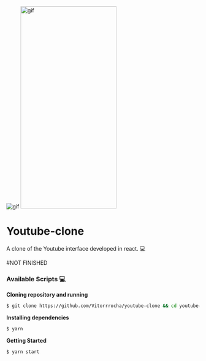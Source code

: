 <img alt="gif" src="githubAssets/webImg.png"/>
<img alt="gif" src="githubAssets/mobileGif.gif" width="250" height="528"/>

# Youtube-clone
A clone of the Youtube interface developed in react. 💻 

#NOT FINISHED

### Available Scripts 💻

**Cloning repository and running**

```bash
$ git clone https://github.com/Vitorrrocha/youtube-clone && cd youtube-clon
```

**Installing dependencies**

```bash
$ yarn
```

**Getting Started**

```bash
$ yarn start
```
